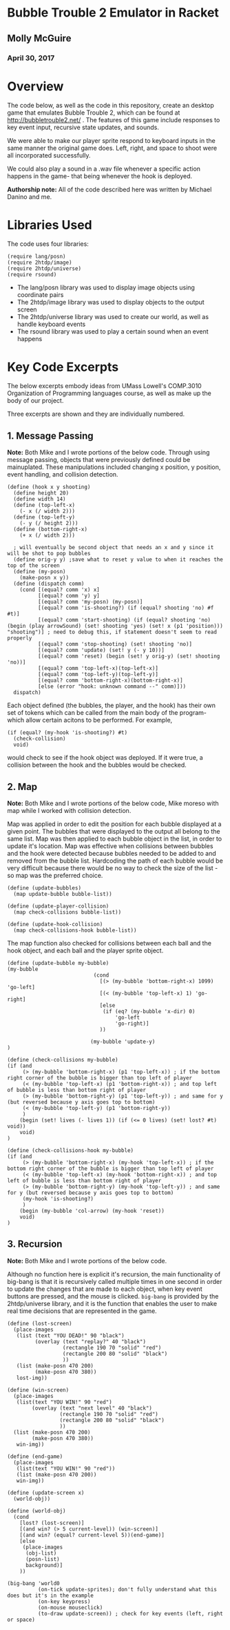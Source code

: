 # Bubble Trouble 2 Emulator in Racket

## Molly McGuire
### April 30, 2017

# Overview

The code below, as well as the code in this repository, create an desktop game that emulates Bubble Trouble 2, which can be found at
http://bubbletrouble2.net/ . The features of this game include responses to key event input, recursive state updates, and sounds.

We were able to make our player sprite respond to keyboard inputs in the same manner the original game does. Left, right, and space to 
shoot were all incorporated successfully. 

We could also play a sound in a .wav file whenever a specific action happens in the game- that being whenever the hook is deployed.


**Authorship note:** All of the code described here was written by Michael Danino and me.

# Libraries Used
The code uses four libraries:

```racket
(require lang/posn)
(require 2htdp/image)
(require 2htdp/universe)
(require rsound)
```

* The lang/posn library was used to display image objects using coordinate pairs 
* The 2htdp/image library was used to display objects to the output screen
* The 2htdp/universe library was used to create our world, as well  as handle keyboard events
* The rsound library was used to play a certain sound when an event happens

# Key Code Excerpts

The below excerpts embody ideas from UMass Lowell's COMP.3010 Organization of Programming languages course, as well as 
make up the body of our project. 

Three excerpts are shown and they are individually numbered. 

## 1. Message Passing
**Note:** Both Mike and I wrote portions of the below code. 
Through using message passing, objects that were previously defined could be mainuplated. These manipulations included changing
x position, y position, event handling, and collision detection.

```
(define (hook x y shooting)
  (define height 20)
  (define width 14)
  (define (top-left-x)
    (- x (/ width 2)))
  (define (top-left-y)
    (- y (/ height 2)))
  (define (bottom-right-x)
    (+ x (/ width 2)))
  
  ; will eventually be second object that needs an x and y since it will be shot to pop bubbles
  (define orig-y y) ;save what to reset y value to when it reaches the top of the screen
  (define (my-posn)
    (make-posn x y))
  (define (dispatch comm)
    (cond [(equal? comm 'x) x]
          [(equal? comm 'y) y]
          [(equal? comm 'my-posn) (my-posn)]
          [(equal? comm 'is-shooting?) (if (equal? shooting 'no) #f #t)]
          [(equal? comm 'start-shooting) (if (equal? shooting 'no) (begin (play arrowSound) (set! shooting 'yes) (set! x (p1 'position))) "shooting")] ; need to debug this, if statement doesn't seem to read properly
          [(equal? comm 'stop-shooting) (set! shooting 'no)]
          [(equal? comm 'update) (set! y (- y 10))]
          [(equal? comm 'reset) (begin (set! y orig-y) (set! shooting 'no))]
          [(equal? comm 'top-left-x)(top-left-x)]
          [(equal? comm 'top-left-y)(top-left-y)]
          [(equal? comm 'bottom-right-x)(bottom-right-x)]
          [else (error "hook: unknown command --" comm)]))
  dispatch)
 ```
Each object defined (the bubbles, the player, and the hook) has their own set of tokens which can be called from the main body of the
program- which allow certain acitons to be performed. For example, 
```
(if (equal? (my-hook 'is-shooting?) #t)
  (check-collision)
  void)
```
would check to see if the hook object was deployed. If it were true, a collision between the hook and the bubbles would be checked.

## 2. Map
**Note:** Both Mike and I wrote portions of the below code, Mike moreso with map while I worked with collision detection.

Map was applied in order to edit the position for each bubble displayed at a given point. The bubbles that were displayed to the output
all belong to the same list. Map was then applied to each bubble object in the list, in order to update it's location. Map was effective
when collisions between bubbles and the hook were detected because bubbles needed to be added to and removed from the bubble list.
Hardcoding the path of each bubble would be very difficult because there would be no way to check the size of the list - so map was the
preferred choice. 

```
(define (update-bubbles)
  (map update-bubble bubble-list))

(define (update-player-collision)
  (map check-collisions bubble-list))

(define (update-hook-collision)
  (map check-collisions-hook bubble-list))
  ```
  The map function also checked for collisions between each ball and the hook object, and each ball and the player sprite object. 
  
  ```
(define (update-bubble my-bubble)
  (my-bubble
                              (cond
                                [(> (my-bubble 'bottom-right-x) 1099) 'go-left]
                                [(< (my-bubble 'top-left-x) 1) 'go-right]
                                [else
                                 (if (eq? (my-bubble 'x-dir) 0)
                                     'go-left
                                     'go-right)]
                                ))
                             
                             (my-bubble 'update-y) 
)

(define (check-collisions my-bubble)
  (if (and
       (> (my-bubble 'bottom-right-x) (p1 'top-left-x)) ; if the bottom right corner of the bubble is bigger than top left of player
       (< (my-bubble 'top-left-x) (p1 'bottom-right-x)) ; and top left of bubble is less than bottom right of player
       (> (my-bubble 'bottom-right-y) (p1 'top-left-y)) ; and same for y (but reversed because y axis goes top to bottom)
       (< (my-bubble 'top-left-y) (p1 'bottom-right-y))
       )
      (begin (set! lives (- lives 1)) (if (<= 0 lives) (set! lost? #t) void))
      void)
  )

(define (check-collisions-hook my-bubble)
  (if (and
       (> (my-bubble 'bottom-right-x) (my-hook 'top-left-x)) ; if the bottom right corner of the bubble is bigger than top left of player
       (< (my-bubble 'top-left-x) (my-hook 'bottom-right-x)) ; and top left of bubble is less than bottom right of player
       (> (my-bubble 'bottom-right-y) (my-hook 'top-left-y)) ; and same for y (but reversed because y axis goes top to bottom)
       (my-hook 'is-shooting?)
       )
      (begin (my-bubble 'col-arrow) (my-hook 'reset))
      void)
  )
```

## 3. Recursion
**Note:** Both Mike and I wrote portions of the below code.

Although no function here is explicit it's recursion, the main functionality of big-bang is that it is recursively called multiple times
in one second in order to update the changes that are made to each object, when key event buttons are pressed, and the mouse is clicked.
```big-bang``` is provided by the 2htdp/universe library, and it is the function that enables the user to make real time decisions 
that are represented in the game. 

```
(define (lost-screen)
  (place-images
   (list (text "YOU DEAD!" 90 "black")
         (overlay (text "replay?" 40 "black")
                  (rectangle 190 70 "solid" "red")
                  (rectangle 200 80 "solid" "black")
                  ))
   (list (make-posn 470 200)
         (make-posn 470 380))
   lost-img))

(define (win-screen)
  (place-images
   (list(text "YOU WIN!" 90 "red")
        (overlay (text "next level" 40 "black")
                 (rectangle 190 70 "solid" "red")
                 (rectangle 200 80 "solid" "black")
                 ))
  (list (make-posn 470 200)
        (make-posn 470 380))
   win-img))

(define (end-game)
  (place-images
   (list(text "YOU WIN!" 90 "red"))
   (list (make-posn 470 200))
   win-img))
   
(define (update-screen x)
  (world-obj))
  
(define (world-obj)
  (cond
    [lost? (lost-screen)]
    [(and win? (> 5 current-level)) (win-screen)]
    [(and win? (equal? current-level 5))(end-game)]
    [else
     (place-images
      (obj-list)
      (posn-list)
      background)]
    ))
    
(big-bang 'world0
          (on-tick update-sprites); don't fully understand what this does but it's in the example
          (on-key keypress)
          (on-mouse mouseclick)
          (to-draw update-screen)) ; check for key events (left, right or space)
```
